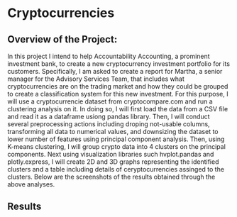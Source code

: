 # Cryptocurrencies

## Overview of the Project:

In this project I intend to help Accountability Accounting, a prominent investment bank, to create a new cryptocurrency investment portfolio for its customers. Specifically, I am asked to create a report for Martha, a senior manager for the Advisory Services Team, that includes what cryptocurrencies are on the trading market and how they could be grouped to create a classification system for this new investment. For this purpose, I will use a cryptocurrencie dataset from cryptocompare.com and run a clustering analysis on it. In doing so, I will first load the data from a CSV file and read it as a dataframe usiong pandas library. Then, I will conduct several preprocessing actions including droping not-usable columns, transforming all data to numerical values, and downsizing the dataset to lower number of features using principal component analysis. Then, using K-means clustering, I will group crypto data into 4 clusters on the principal components. Next using visualization libraries such hvplot.pandas and plotly.express, I will create 2D and 3D graphs representing the identified clusters and a table including details of ceryptocurrencies assinged to the clusters. Below are the screenshots of the results obtained through the above analyses.


## Results


